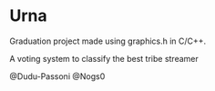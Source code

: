 # Urna

Graduation project made using graphics.h in C/C++.

A voting system to classify the best tribe streamer

@Dudu-Passoni
@Nogs0
